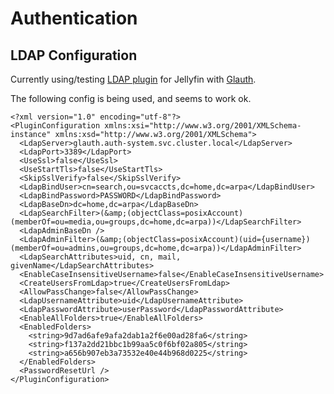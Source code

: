 # Authentication

## LDAP Configuration

Currently using/testing [LDAP plugin](https://github.com/jellyfin/jellyfin-plugin-ldapauth) for Jellyfin with [Glauth](../../auth-system/glauth/).

The following config is being used, and seems to work ok.
```
<?xml version="1.0" encoding="utf-8"?>
<PluginConfiguration xmlns:xsi="http://www.w3.org/2001/XMLSchema-instance" xmlns:xsd="http://www.w3.org/2001/XMLSchema">
  <LdapServer>glauth.auth-system.svc.cluster.local</LdapServer>
  <LdapPort>3389</LdapPort>
  <UseSsl>false</UseSsl>
  <UseStartTls>false</UseStartTls>
  <SkipSslVerify>false</SkipSslVerify>
  <LdapBindUser>cn=search,ou=svcaccts,dc=home,dc=arpa</LdapBindUser>
  <LdapBindPassword>PASSWORD</LdapBindPassword>
  <LdapBaseDn>dc=home,dc=arpa</LdapBaseDn>
  <LdapSearchFilter>(&amp;(objectClass=posixAccount)(memberOf=ou=media,ou=groups,dc=home,dc=arpa))</LdapSearchFilter>
  <LdapAdminBaseDn />
  <LdapAdminFilter>(&amp;(objectClass=posixAccount)(uid={username})(memberOf=ou=admins,ou=groups,dc=home,dc=arpa))</LdapAdminFilter>
  <LdapSearchAttributes>uid, cn, mail, givenName</LdapSearchAttributes>
  <EnableCaseInsensitiveUsername>false</EnableCaseInsensitiveUsername>
  <CreateUsersFromLdap>true</CreateUsersFromLdap>
  <AllowPassChange>false</AllowPassChange>
  <LdapUsernameAttribute>uid</LdapUsernameAttribute>
  <LdapPasswordAttribute>userPassword</LdapPasswordAttribute>
  <EnableAllFolders>true</EnableAllFolders>
  <EnabledFolders>
    <string>9d7ad6afe9afa2dab1a2f6e00ad28fa6</string>
    <string>f137a2dd21bbc1b99aa5c0f6bf02a805</string>
    <string>a656b907eb3a73532e40e44b968d0225</string>
  </EnabledFolders>
  <PasswordResetUrl />
</PluginConfiguration>
```
